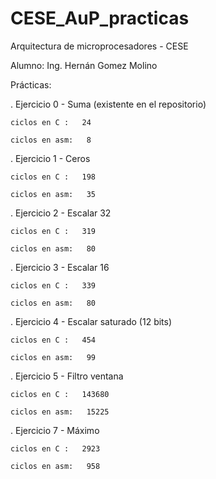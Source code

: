 # CESE_AuP_practicas

Arquitectura de microprocesadores - CESE

Alumno: Ing. Hernán Gomez Molino

Prácticas:

. Ejercicio 0 - Suma (existente en el repositorio)

    ciclos en C :   24 

    ciclos en asm:   8 

. Ejercicio 1 - Ceros

    ciclos en C :   198 

    ciclos en asm:   35 

. Ejercicio 2 - Escalar 32

    ciclos en C :   319 

    ciclos en asm:   80 

. Ejercicio 3 - Escalar 16

    ciclos en C :   339 

    ciclos en asm:   80 

. Ejercicio 4 - Escalar saturado (12 bits)

    ciclos en C :   454 

    ciclos en asm:   99 

. Ejercicio 5 - Filtro ventana

    ciclos en C :   143680  

    ciclos en asm:   15225 

. Ejercicio 7 - Máximo

    ciclos en C :   2923  

    ciclos en asm:   958 


